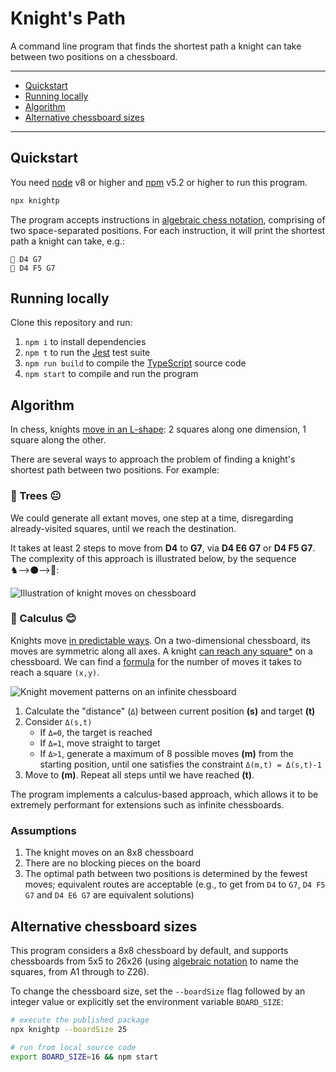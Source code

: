 # Knight's Path

A command line program that finds the shortest path a knight can take between two positions on a chessboard.

---

- [Quickstart](#quickstart)
- [Running locally](#running-locally)
- [Algorithm](#algorithm)
- [Alternative chessboard sizes](#alternative-chessboard-sizes)

---

## Quickstart

You need [node](https://nodejs.org/en/) v8 or higher and [npm](https://www.npmjs.com/package/npm) v5.2 or higher to run this program.

```sh
npx knightp
```

The program accepts instructions in [algebraic chess notation](<https://en.wikipedia.org/wiki/Algebraic_notation_(chess)#Naming_the_squares>), comprising of two space-separated positions. For each instruction, it will print the shortest path a knight can take, e.g.:

```
🐴 D4 G7
🐴 D4 F5 G7
```

## Running locally

Clone this repository and run:

1. `npm i` to install dependencies
2. `npm t` to run the [Jest](https://jestjs.io/en/) test suite
3. `npm run build` to compile the [TypeScript](https://www.typescriptlang.org/docs/home.html) source code
4. `npm start` to compile and run the program

## Algorithm

In chess, knights [move in an L-shape](<https://en.wikipedia.org/wiki/Knight_(chess)#Placement_and_movement>): 2 squares along one dimension, 1 square along the other.

There are several ways to approach the problem of finding a knight's shortest path between two positions. For example:

### 🌳 Trees 😐

We could generate all extant moves, one step at a time, disregarding already-visited squares, until we reach the destination.

It takes at least 2 steps to move from **D4** to **G7**, via **D4 E6 G7** or **D4 F5 G7**. The complexity of this approach is illustrated below, by the sequence ♞⟶⚫⟶🔴:

![Illustration of knight moves on chessboard](https://user-images.githubusercontent.com/12828487/67173994-5a897280-f3b8-11e9-9822-6be0ea08494c.png)

### 📐 Calculus 😊

Knights move [in predictable ways](https://hookdump.github.io/chessy/). On a two-dimensional chessboard, its moves are symmetric along all axes. A knight [can reach any square\*](#assumptions) on a chessboard. We can find a [formula](src/lib/Knight.ts#L39) for the number of moves it takes to reach a square `(x,y)`.

![Knight movement patterns on an infinite chessboard](https://user-images.githubusercontent.com/12828487/67182762-c0392700-f3d7-11e9-941a-8e04b5cf99f7.png)

1. Calculate the "distance" (`Δ`) between current position **(s)** and target **(t)**
2. Consider `Δ(s,t)`
   - If `Δ=0`, the target is reached
   - If `Δ=1`, move straight to target
   - If `Δ>1`, generate a maximum of 8 possible moves **(m)** from the starting position, until one satisfies the constraint `Δ(m,t) = Δ(s,t)-1`
3. Move to **(m)**. Repeat all steps until we have reached **(t)**.

The program implements a calculus-based approach, which allows it to be extremely performant for extensions such as infinite chessboards.

### Assumptions

1. The knight moves on an 8x8 chessboard
2. There are no blocking pieces on the board
3. The optimal path between two positions is determined by the fewest moves; equivalent routes are acceptable (e.g., to get from `D4` to `G7`, `D4 F5 G7` and `D4 E6 G7` are equivalent solutions)

## Alternative chessboard sizes

This program considers a 8x8 chessboard by default, and supports chessboards from 5x5 to 26x26 (using [algebraic notation](<https://en.wikipedia.org/wiki/Algebraic_notation_(chess)#Naming_the_squares>) to name the squares, from A1 through to Z26).

To change the chessboard size, set the `--boardSize` flag followed by an integer value or explicitly set the environment variable `BOARD_SIZE`:

```sh
# execute the published package
npx knightp --boardSize 25

# run from local source code
export BOARD_SIZE=16 && npm start
```
